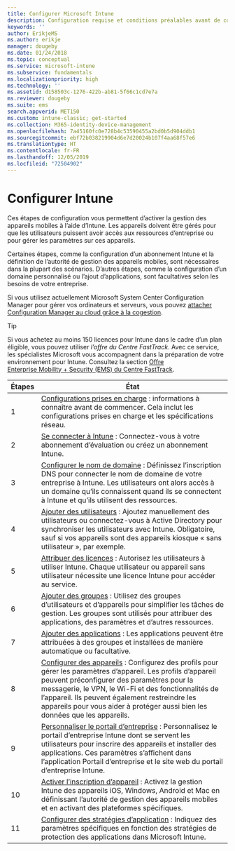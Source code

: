 ```yaml
---
title: Configurer Microsoft Intune
description: Configuration requise et conditions préalables avant de commencer à utiliser votre abonnement Intune
keywords: ''
author: ErikjeMS
ms.author: erikje
manager: dougeby
ms.date: 01/24/2018
ms.topic: conceptual
ms.service: microsoft-intune
ms.subservice: fundamentals
ms.localizationpriority: high
ms.technology: ''
ms.assetid: d158503c-1276-422b-ab81-5f66c1cd7e7a
ms.reviewer: dougeby
ms.suite: ems
search.appverid: MET150
ms.custom: intune-classic; get-started
ms.collection: M365-identity-device-management
ms.openlocfilehash: 7a45160fc0e728b4c53590455a2bd0b5d904ddb1
ms.sourcegitcommit: ebf72b038219904d6e7d20024b107f4aa68f57e6
ms.translationtype: HT
ms.contentlocale: fr-FR
ms.lasthandoff: 12/05/2019
ms.locfileid: "72504902"
---
```

# <a name="set-up-intune"></a>Configurer Intune

Ces étapes de configuration vous permettent d’activer la gestion des appareils mobiles à l’aide d’Intune. Les appareils doivent être gérés pour que les utilisateurs puissent avoir accès aux ressources d’entreprise ou pour gérer les paramètres sur ces appareils.

Certaines étapes, comme la configuration d’un abonnement Intune et la définition de l’autorité de gestion des appareils mobiles, sont nécessaires dans la plupart des scénarios. D’autres étapes, comme la configuration d’un domaine personnalisé ou l’ajout d’applications, sont facultatives selon les besoins de votre entreprise.

Si vous utilisez actuellement Microsoft System Center Configuration Manager pour gérer vos ordinateurs et serveurs, vous pouvez [attacher Configuration Manager au cloud grâce à la cogestion](https://docs.microsoft.com/sccm/comanage/overview).

>[!TIP]
>Si vous achetez au moins 150 licences pour Intune dans le cadre d’un plan éligible, vous pouvez utiliser *l’offre du Centre FastTrack*. Avec ce service, les spécialistes Microsoft vous accompagnent dans la préparation de votre environnement pour Intune. Consultez la section [Offre Enterprise Mobility + Security (EMS) du Centre FastTrack](https://docs.microsoft.com/enterprise-mobility-security/Solutions/enterprise-mobility-fasttrack-program).



| Étapes |                                                                                                                       État                                                                                                                       |
|-------|----------------------------------------------------------------------------------------------------------------------------------------------------------------------------------------------------------------------------------------------------|
|   1   |                                        [Configurations prises en charge](supported-devices-browsers.md) : informations à connaître avant de commencer. Cela inclut les configurations prises en charge et les spécifications réseau.                                         |
|   2   |                                                                 [Se connecter à Intune](account-sign-up.md) : Connectez-vous à votre abonnement d’évaluation ou créez un abonnement Intune.                                                                  |
|   3   |                [Configurer le nom de domaine](custom-domain-name-configure.md) : Définissez l’inscription DNS pour connecter le nom de domaine de votre entreprise à Intune. Les utilisateurs ont alors accès à un domaine qu’ils connaissent quand ils se connectent à Intune et qu’ils utilisent des ressources.                |
|   4   |                                   [Ajouter des utilisateurs](users-add.md) : Ajoutez manuellement des utilisateurs ou connectez-vous à Active Directory pour synchroniser les utilisateurs avec Intune. Obligatoire, sauf si vos appareils sont des appareils kiosque « sans utilisateur », par exemple.                                    |
|   5   |                                            [Attribuer des licences](../licenses-assign.md) : Autorisez les utilisateurs à utiliser Intune. Chaque utilisateur ou appareil sans utilisateur nécessite une licence Intune pour accéder au service.                                             |
|   6   |                                               [Ajouter des groupes](../groups-add.md) : Utilisez des groupes d’utilisateurs et d’appareils pour simplifier les tâches de gestion. Les groupes sont utilisés pour attribuer des applications, des paramètres et d’autres ressources.                                                |
|   7   |                                                                        [Ajouter des applications](../apps/apps-add.md) : Les applications peuvent être attribuées à des groupes et installées de manière automatique ou facultative.                                                                         |
|   8   | [Configurer des appareils](../configuration/device-profiles.md) : Configurez des profils pour gérer les paramètres d’appareil. Les profils d’appareil peuvent préconfigurer des paramètres pour la messagerie, le VPN, le Wi-Fi et des fonctionnalités de l’appareil. Ils peuvent également restreindre les appareils pour vous aider à protéger aussi bien les données que les appareils. |
|   9   |       [Personnaliser le portail d’entreprise](../apps/company-portal-app.md) : Personnalisez le portail d’entreprise Intune dont se servent les utilisateurs pour inscrire des appareils et installer des applications. Ces paramètres s’affichent dans l’application Portail d’entreprise et le site web du portail d’entreprise Intune.       |
|  10   |                                [Activer l’inscription d’appareil](mdm-authority-set.md) : Activez la gestion Intune des appareils iOS, Windows, Android et Mac en définissant l’autorité de gestion des appareils mobiles et en activant des plateformes spécifiques.                                 |
|  11   |                                                        [Configurer des stratégies d’application](../apps/app-protection-policy.md) : Indiquez des paramètres spécifiques en fonction des stratégies de protection des applications dans Microsoft Intune.                                                         |

